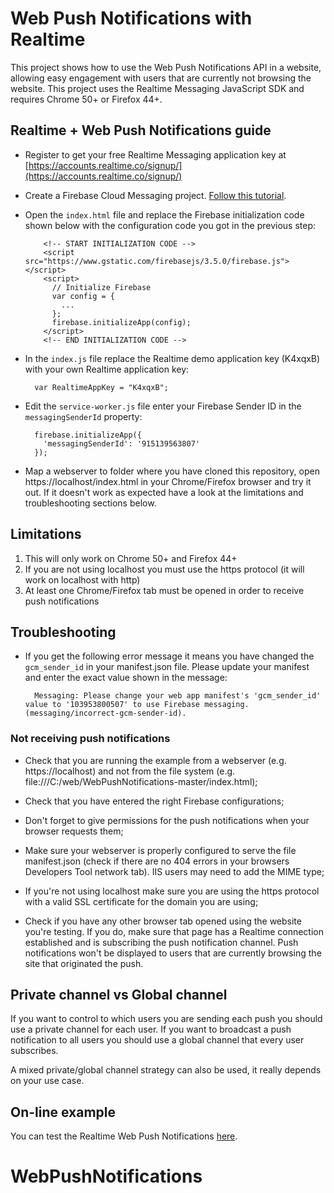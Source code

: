 # Web Push Notifications with Realtime
This project shows how to use the Web Push Notifications API in a website, allowing easy engagement with users that are currently not browsing the website. This project uses the Realtime Messaging JavaScript SDK and requires Chrome 50+ or Firefox 44+.

## Realtime + Web Push Notifications guide

- Register to get your free Realtime Messaging application key at [https://accounts.realtime.co/signup/](https://accounts.realtime.co/signup/)

- Create a Firebase Cloud Messaging project. [Follow this tutorial](https://messaging-public.realtime.co/documentation/starting-guide/mobilePushGCM.html).

- Open the `index.html` file and replace the Firebase initialization code shown below with the configuration code you got in the previous step:

		  <!-- START INITIALIZATION CODE -->
		  <script src="https://www.gstatic.com/firebasejs/3.5.0/firebase.js"></script>
		  <script>
		    // Initialize Firebase
		    var config = {
		      ...
		    };
		    firebase.initializeApp(config);
		  </script>
		  <!-- END INITIALIZATION CODE -->

- In the `index.js` file replace the Realtime demo application key (K4xqxB) with your own Realtime application key:

		var RealtimeAppKey = "K4xqxB"; 
	
- Edit the `service-worker.js` file enter your Firebase Sender ID in the `messagingSenderId` property:

		firebase.initializeApp({
		  'messagingSenderId': '915139563807'
		});

- Map a webserver to folder where you have cloned this repository, open https://localhost/index.html in your Chrome/Firefox browser and try it out. If it doesn't work as expected have a look at the limitations and troubleshooting sections below.                           
		

## Limitations
1. This will only work on Chrome 50+ and Firefox 44+
2. If you are not using localhost you must use the https protocol (it will work on localhost with http)
3. At least one Chrome/Firefox tab must be opened in order to receive push notifications 

## Troubleshooting

* If you get the following error message it means you have changed the `gcm_sender_id` in your manifest.json file. Please update your manifest and enter the exact value shown in the message:  

		Messaging: Please change your web app manifest's 'gcm_sender_id' value to '103953800507' to use Firebase messaging. (messaging/incorrect-gcm-sender-id).

### Not receiving push notifications		
* Check that you are running the example from a webserver (e.g. https://localhost) and not from the file system (e.g. file:///C:/web/WebPushNotifications-master/index.html);

* Check that you have entered the right Firebase configurations;

* Don't forget to give permissions for the push notifications when your browser requests them;

* Make sure your webserver is properly configured to serve the file manifest.json (check if there are no 404 errors in your browsers Developers Tool network tab). IIS users may need to add the MIME type; 

* If you're not using localhost make sure you are using the https protocol with a valid SSL certificate for the domain you are using;

* Check if you have any other browser tab opened using the website you're testing. If you do, make sure that page has a Realtime connection established and is subscribing the push notification channel. Push notifications won't be displayed to users that are currently browsing the site that originated the push.  

## Private channel vs Global channel
If you want to control to which users you are sending each push you should use a private channel for each user. If you want to broadcast a push notification to all users you should use a global channel that every user subscribes.

A mixed private/global channel strategy can also be used, it really depends on your use case.

## On-line example
You can test the Realtime Web Push Notifications [here](https://framework.realtime.co/demo/web-push).
# WebPushNotifications

